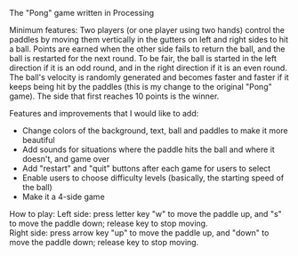 The "Pong" game written in Processing

Minimum features:
Two players (or one player using two hands) control the paddles by moving them vertically in the gutters on left and right sides to hit a ball. Points are earned when the other side fails to return the ball, and the ball is restarted for the next round. To be fair, the ball is started in the left direction if it is an odd round, and in the right direction if it is an even round. The ball's velocity is randomly generated and becomes faster and faster if it keeps being hit by the paddles (this is my change to the original "Pong" game). The side that first reaches 10 points is the winner. 

Features and improvements that I would like to add:
- Change colors of the background, text, ball and paddles to make it more beautiful
- Add sounds for situations where the paddle hits the ball and where it doesn't, and game over
- Add "restart" and "quit" buttons after each game for users to select
- Enable users to choose difficulty levels (basically, the starting speed of the ball)
- Make it a 4-side game

How to play:
Left side: press letter key "w" to move the paddle up, and "s" to move the paddle down; release key to stop moving.  
Right side: press arrow key "up" to move the paddle up, and "down" to move the paddle down; release key to stop moving.
